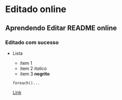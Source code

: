 # Editado online
## Aprendendo Editar README online
### Editado com sucesso

* Lista
    + item 1
    + item 2 *italico*
    + item 3 **negrito**

    <code>foreach()...</code>

    [Link](https://www.uol.com.br)
